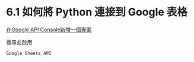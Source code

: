 
# 6.1 如何將 Python 連接到 Google 表格


[在Google API Console新增一個專案](https://console.developers.google.com/)


搜尋並啟用
  
    Google Sheets API

